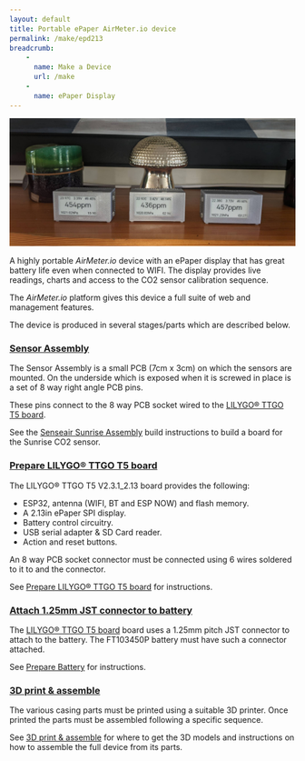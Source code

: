 ```yaml
---
layout: default
title: Portable ePaper AirMeter.io device
permalink: /make/epd213
breadcrumb:
    - 
      name: Make a Device
      url: /make
    - 
      name: ePaper Display
---
```


<img src="/buildimages/v1.0/finished-device.jpg" style="width:auto" alt="Complete ePaper CO2 monitor"/>

A highly portable *AirMeter.io* device with an ePaper display that has great battery life even when connected to WIFI. The display provides live readings, charts and access to the CO2 sensor calibration sequence.

The *AirMeter.io* platform gives this device a full suite of web and management features.

The device is produced in several stages/parts which are described below.

### [Sensor Assembly](/make/sensor-assemblies/sunrise)
The Sensor Assembly is a small PCB (7cm x 3cm) on which the sensors are mounted. On the underside which is exposed when it is screwed in place is a set of 8 way right angle PCB pins.

These pins connect to the 8 way PCB socket wired to the [LILYGO® TTGO T5 board](/make/epd213/prepare).

See the [Senseair Sunrise Assembly](/make/sensor-assemblies/sunrise) build instructions to build a board for the Sunrise CO2 sensor.


### [Prepare LILYGO® TTGO T5 board](/make/epd213/prepare)
The LILYGO® TTGO T5 V2.3.1_2.13 board provides the following:
- ESP32, antenna (WIFI, BT and ESP NOW) and flash memory.
- A 2.13in ePaper SPI display.
- Battery control circuitry.
- USB serial adapter & SD Card reader.
- Action and reset buttons.

An 8 way PCB socket connector must be connected using 6 wires soldered to it to and the connector. 

See [Prepare LILYGO® TTGO T5 board](/make/epd213/prepare) for instructions.

### [Attach 1.25mm JST connector to battery](/make/epd213/battery)
The [LILYGO® TTGO T5 board](/make/epd213/prepare) board uses a 1.25mm pitch JST connector to attach to the battery. The FT103450P battery must have such a connector attached.

See [Prepare Battery](/make/epd213/battery) for instructions.

### [3D print & assemble](/make/epd213/assemble)
The various casing parts must be printed using a suitable 3D printer. Once printed the parts must be assembled following a specific sequence.

See [3D print & assemble](/make/epd213/assemble) for where to get the 3D models and instructions on how to assemble the full device from its parts.


